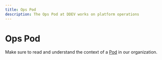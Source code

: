 ```yaml
---
title: Ops Pod
description: The Ops Pod at DDEV works on platform operations
---
```

# Ops Pod
Make sure to read and understand the context of a [Pod](../project-management/pods.md) in our organization.